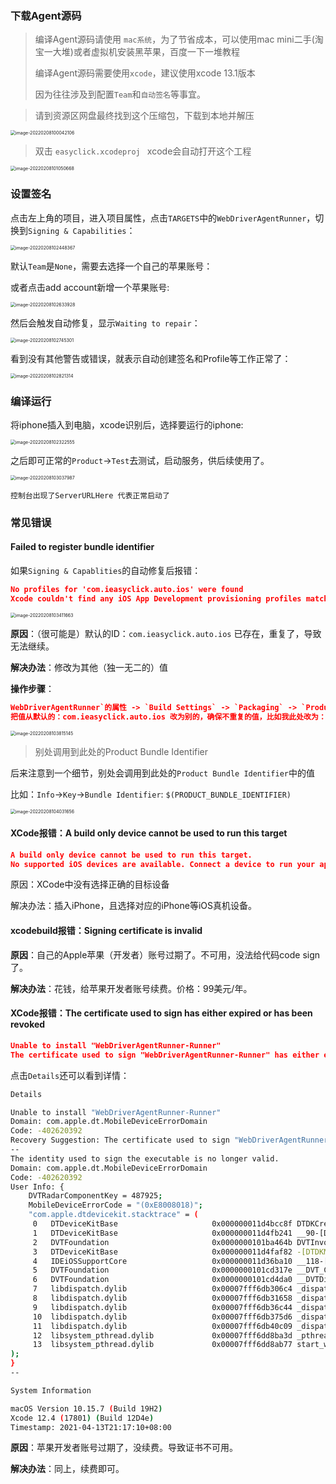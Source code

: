 ### 下载Agent源码

> 编译Agent源码请使用 `mac系统`，为了节省成本，可以使用mac mini二手(淘宝一大堆)或者虚拟机安装黑苹果，百度一下一堆教程
>
> 编译Agent源码需要使用`xcode`，建议使用xcode 13.1版本
>
> 因为往往涉及到配置`Team`和`自动签名`等事宜。

>  请到资源区网盘最终找到这个压缩包，下载到本地并解压

<img src="zh-cn/images/image-20220208100042106.png" alt="image-20220208100042106" style="zoom:50%;" />

> 双击 `easyclick.xcodeproj ` xcode会自动打开这个工程



<img src="zh-cn/images/image-20220208101050668.png" alt="image-20220208101050668" style="zoom:50%;" />

### 设置签名

点击左上角的项目，进入项目属性，点击`TARGETS`中的`WebDriverAgentRunner`，切换到`Signing & Capabilities`：

<img src="zh-cn/images/image-20220208102448367.png" alt="image-20220208102448367" style="zoom:50%;" />



默认`Team`是`None`，需要去选择一个自己的苹果账号：

或者点击add account新增一个苹果账号:

<img src="zh-cn/images/image-20220208102633928.png" alt="image-20220208102633928" style="zoom:50%;" />



然后会触发自动修复，显示`Waiting to repair`：



<img src="zh-cn/images/image-20220208102745301.png" alt="image-20220208102745301" style="zoom:50%;" />



看到没有其他警告或错误，就表示自动创建签名和Profile等工作正常了：

<img src="zh-cn/images/image-20220208102821314.png" alt="image-20220208102821314" style="zoom:50%;" />



### 编译运行

将iphone插入到电脑，xcode识别后，选择要运行的iphone:

<img src="zh-cn/images/image-20220208102322555.png" alt="image-20220208102322555" style="zoom:50%;" />



之后即可正常的`Product`->`Test`去测试，启动服务，供后续使用了。

<img src="zh-cn/images/image-20220208103037987.png" alt="image-20220208103037987" style="zoom:50%;" />

`控制台出现了ServerURLHere 代表正常启动了`



### 常见错误

#### Failed to register bundle identifier

如果`Signing & Capablities`的自动修复后报错：

```json
No profiles for 'com.ieasyclick.auto.ios' were found
Xcode couldn't find any iOS App Development provisioning profiles matching 'com.ieasyclick.auto.ios'.
```



<img src="zh-cn/images/image-20220208103411663.png" alt="image-20220208103411663" style="zoom:50%;" />

**原因**：（很可能是）默认的ID：`com.ieasyclick.auto.ios` 已存在，重复了，导致无法继续。

**解决办法**：修改为其他（独一无二的）值

**操作步骤**：

```json
WebDriverAgentRunner`的属性 -> `Build Settings` -> `Packaging` -> `Product Bundle Identifier
把值从默认的：com.ieasyclick.auto.ios 改为别的，确保不重复的值，比如我此处改为：com.ieasyclick.auto.ios.xxxx1
```

<img src="zh-cn/images/image-20220208103815145.png" alt="image-20220208103815145" style="zoom:50%;" />

> 别处调用到此处的Product Bundle Identifier

后来注意到一个细节，别处会调用到此处的`Product Bundle Identifier`中的值

比如：`Info`->`Key`->`Bundle Identifier`: `$(PRODUCT_BUNDLE_IDENTIFIER)`



<img src="zh-cn/images/image-20220208104031656.png" alt="image-20220208104031656" style="zoom:50%;" />

#### XCode报错：A build only device cannot be used to run this target

```json
A build only device cannot be used to run this target.
No supported iOS devices are available. Connect a device to run your application or choose a simulated device as the destination.
```

原因：XCode中没有选择正确的目标设备

解决办法：插入iPhone，且选择对应的iPhone等iOS真机设备。



#### xcodebuild报错：Signing certificate is invalid

**原因**：自己的Apple苹果（开发者）账号过期了。不可用，没法给代码code sign了。

**解决办法**：花钱，给苹果开发者账号续费。价格：99美元/年。

#### XCode报错：The certificate used to sign has either expired or has been revoked

```json
Unable to install "WebDriverAgentRunner-Runner"
The certificate used to sign "WebDriverAgentRunner-Runner" has either expired or has been revoked. An updated certificate is required to sign and install the application.

```

点击`Details`还可以看到详情：

```bash
Details

Unable to install "WebDriverAgentRunner-Runner"
Domain: com.apple.dt.MobileDeviceErrorDomain
Code: -402620392
Recovery Suggestion: The certificate used to sign "WebDriverAgentRunner-Runner" has either expired or has been revoked. An updated certificate is required to sign and install the application.
--
The identity used to sign the executable is no longer valid.
Domain: com.apple.dt.MobileDeviceErrorDomain
Code: -402620392
User Info: {
    DVTRadarComponentKey = 487925;
    MobileDeviceErrorCode = "(0xE8008018)";
    "com.apple.dtdevicekit.stacktrace" = (
     0   DTDeviceKitBase                     0x000000011d4bcc8f DTDKCreateNSErrorFromAMDErrorCode + 220
     1   DTDeviceKitBase                     0x000000011d4fb241 __90-[DTDKMobileDeviceToken installApplicationBundleAtPath:withOptions:andError:withCallback:]_block_invoke + 155
     2   DVTFoundation                       0x0000000101ba464b DVTInvokeWithStrongOwnership + 71
     3   DTDeviceKitBase                     0x000000011d4faf82 -[DTDKMobileDeviceToken installApplicationBundleAtPath:withOptions:andError:withCallback:] + 1440
     4   IDEiOSSupportCore                   0x000000011d36ba10 __118-[DVTiOSDevice(DVTiPhoneApplicationInstallation) processAppInstallSet:appUninstallSet:installOptions:completionBlock:]_block_invoke.292 + 3513
     5   DVTFoundation                       0x0000000101cd317e __DVT_CALLING_CLIENT_BLOCK__ + 7
     6   DVTFoundation                       0x0000000101cd4da0 __DVTDispatchAsync_block_invoke + 1191
     7   libdispatch.dylib                   0x00007fff6db306c4 _dispatch_call_block_and_release + 12
     8   libdispatch.dylib                   0x00007fff6db31658 _dispatch_client_callout + 8
     9   libdispatch.dylib                   0x00007fff6db36c44 _dispatch_lane_serial_drain + 597
     10  libdispatch.dylib                   0x00007fff6db375d6 _dispatch_lane_invoke + 363
     11  libdispatch.dylib                   0x00007fff6db40c09 _dispatch_workloop_worker_thread + 596
     12  libsystem_pthread.dylib             0x00007fff6dd8ba3d _pthread_wqthread + 290
     13  libsystem_pthread.dylib             0x00007fff6dd8ab77 start_wqthread + 15
);
}
--

System Information

macOS Version 10.15.7 (Build 19H2)
Xcode 12.4 (17801) (Build 12D4e)
Timestamp: 2021-04-13T21:17:10+08:00
```

**原因**：苹果开发者账号过期了，没续费。导致证书不可用。

**解决办法**：同上，续费即可。
